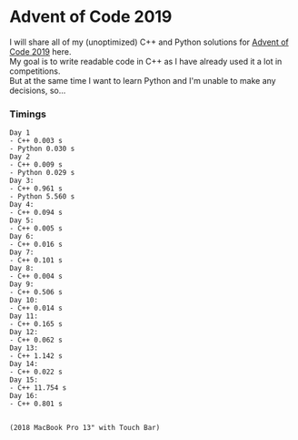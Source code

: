 # Advent of Code 2019

I will share all of my (unoptimized) C++ and Python solutions for [Advent of Code 2019](https://adventofcode.com/2019) here.  
My goal is to write readable code in C++ as I have already used it a lot in competitions.  
But at the same time I want to learn Python and I'm unable to make any decisions, so...  

### Timings
```
Day 1
- C++ 0.003 s
- Python 0.030 s
Day 2
- C++ 0.009 s
- Python 0.029 s
Day 3:
- C++ 0.961 s
- Python 5.560 s
Day 4: 
- C++ 0.094 s
Day 5:
- C++ 0.005 s
Day 6:
- C++ 0.016 s
Day 7:
- C++ 0.101 s
Day 8:
- C++ 0.004 s
Day 9:
- C++ 0.506 s
Day 10:
- C++ 0.014 s
Day 11:
- C++ 0.165 s
Day 12:
- C++ 0.062 s
Day 13:
- C++ 1.142 s
Day 14:
- C++ 0.022 s
Day 15:
- C++ 11.754 s
Day 16:
- C++ 0.801 s


(2018 MacBook Pro 13" with Touch Bar)
```